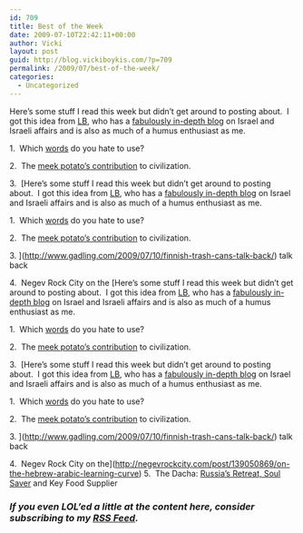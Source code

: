 ```yaml
---
id: 709
title: Best of the Week
date: 2009-07-10T22:42:11+00:00
author: Vicki
layout: post
guid: http://blog.vickiboykis.com/?p=709
permalink: /2009/07/best-of-the-week/
categories:
  - Uncategorized
---
```

Here&#8217;s some stuff I read this week but didn&#8217;t get around to posting about.  I got this idea from [LB](http://occidentalisraeli.com/), who has a [fabulously in-depth blog](http://occidentalisraeli.com/) on Israel and Israeli affairs and is also as much of a humus enthusiast as me.

1.  Which [words](http://www.harpyness.com/2009/07/10/a-word-about-words/) do you hate to use?
  
2.  The [meek potato&#8217;s contribution](http://papers.nber.org/papers/w15157#fromrss) to civilization.
  
3.  [Here&#8217;s some stuff I read this week but didn&#8217;t get around to posting about.  I got this idea from [LB](http://occidentalisraeli.com/), who has a [fabulously in-depth blog](http://occidentalisraeli.com/) on Israel and Israeli affairs and is also as much of a humus enthusiast as me.

1.  Which [words](http://www.harpyness.com/2009/07/10/a-word-about-words/) do you hate to use?
  
2.  The [meek potato&#8217;s contribution](http://papers.nber.org/papers/w15157#fromrss) to civilization.
  
3. ](http://www.gadling.com/2009/07/10/finnish-trash-cans-talk-back/) talk back
  
4.  Negev Rock City on the [Here&#8217;s some stuff I read this week but didn&#8217;t get around to posting about.  I got this idea from [LB](http://occidentalisraeli.com/), who has a [fabulously in-depth blog](http://occidentalisraeli.com/) on Israel and Israeli affairs and is also as much of a humus enthusiast as me.

1.  Which [words](http://www.harpyness.com/2009/07/10/a-word-about-words/) do you hate to use?
  
2.  The [meek potato&#8217;s contribution](http://papers.nber.org/papers/w15157#fromrss) to civilization.
  
3.  [Here&#8217;s some stuff I read this week but didn&#8217;t get around to posting about.  I got this idea from [LB](http://occidentalisraeli.com/), who has a [fabulously in-depth blog](http://occidentalisraeli.com/) on Israel and Israeli affairs and is also as much of a humus enthusiast as me.

1.  Which [words](http://www.harpyness.com/2009/07/10/a-word-about-words/) do you hate to use?
  
2.  The [meek potato&#8217;s contribution](http://papers.nber.org/papers/w15157#fromrss) to civilization.
  
3. ](http://www.gadling.com/2009/07/10/finnish-trash-cans-talk-back/) talk back
  
4.  Negev Rock City on the](http://negevrockcity.com/post/139050869/on-the-hebrew-arabic-learning-curve) 5.  The Dacha: [Russia&#8217;s Retreat, Soul Saver](http://www.jamestown.org/programs/edm/single/?tx_ttnews[tt_news]=35248&cHash=44d18fb209) and Key Food Supplier

### _If you even LOL&#8217;ed a little at the content here, consider subscribing to my [RSS Feed](http://blog.vickiboykis.com/?feed=rss2)._